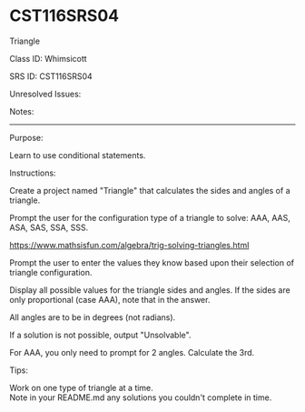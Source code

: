 # CST116SRS04
Triangle


Class ID: Whimsicott

SRS ID: CST116SRS04

Unresolved Issues:  

Notes:  


---

Purpose:  

Learn to use conditional statements. 



Instructions:  

Create a project named "Triangle" that calculates the sides and angles of a triangle.  

Prompt the user for the configuration type of a triangle to solve: AAA, AAS, ASA, SAS, SSA, SSS.  

https://www.mathsisfun.com/algebra/trig-solving-triangles.html

Prompt the user to enter the values they know based upon their selection of triangle configuration.  

Display all possible values for the triangle sides and angles. If the sides are only proportional (case AAA), note that in the answer.  

All angles are to be in degrees (not radians).  

If a solution is not possible, output "Unsolvable".  

For AAA, you only need to prompt for 2 angles. Calculate the 3rd.  

Tips:  

Work on one type of triangle at a time.  
Note in your README.md any solutions you couldn't complete in time. 
